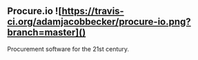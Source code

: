 Procure.io ![https://travis-ci.org/adamjacobbecker/procure-io.png?branch=master]()
--------

Procurement software for the 21st century.